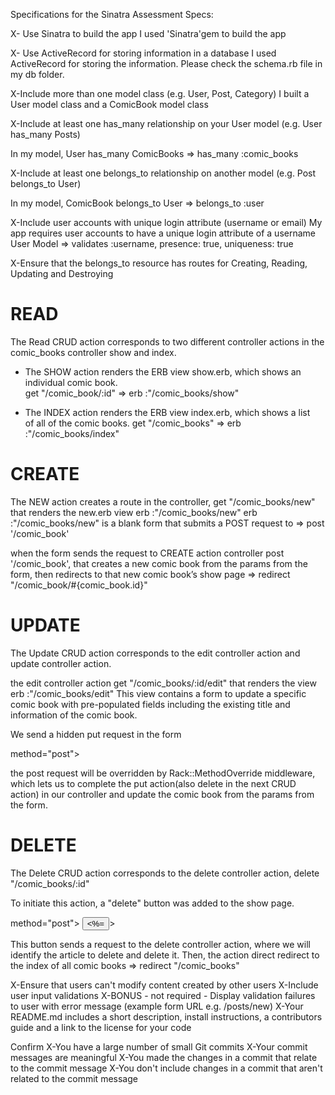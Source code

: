 Specifications for the Sinatra Assessment
Specs:

 X- Use Sinatra to build the app 
 I used 'Sinatra'gem to build the app

 X- Use ActiveRecord for storing information in a database
 I used ActiveRecord for storing the information. Please check the schema.rb file in my db folder.

 X-Include more than one model class (e.g. User, Post, Category)
 I built a User model class and a ComicBook model class
 
 X-Include at least one has_many relationship on your User model (e.g. User has_many Posts)

 In my model, User has_many ComicBooks =>  has_many :comic_books

 X-Include at least one belongs_to relationship on another model (e.g. Post belongs_to User)

 In my model, ComicBook belongs_to User => belongs_to :user 
 
 X-Include user accounts with unique login attribute (username or email)
 My app requires user accounts to have a unique login attribute of a username
 User Model => validates :username, presence: true, uniqueness: true

 X-Ensure that the belongs_to resource has routes for Creating, Reading, Updating and Destroying

# READ 
The Read CRUD action corresponds to two different controller actions in the comic_books controller
show and index.

- The SHOW action  renders the ERB view show.erb, which shows an individual comic book.  
   get "/comic_book/:id"    => erb :"/comic_books/show"

- The INDEX action  renders the ERB view index.erb, which shows a list of all of the comic books.
   get "/comic_books"       => erb :"/comic_books/index"
# CREATE 
The NEW action creates a route in the controller,  get "/comic_books/new" 
that renders the new.erb view  erb :"/comic_books/new"
erb :"/comic_books/new" is a blank form that submits a POST request to => post  '/comic_book' 

when the form sends the request to  CREATE action controller post '/comic_book', that creates a new comic book from the params from the form, then redirects to that new comic book’s show page => redirect "/comic_book/#{comic_book.id}"

# UPDATE
The Update CRUD action corresponds to the edit controller action and update controller action.

the edit controller action  get "/comic_books/:id/edit"  that renders the view  erb :"/comic_books/edit"
This view contains a form to update a specific comic book  with pre-populated fields including the existing title and information of the comic book. 

We send a hidden put request in the form 
<form action=<%= "/comic_books/#{@comic_book.id}" %> method="post">
<input type="hidden" name="_method" value="put">

the post request will be overridden by Rack::MethodOverride middleware, which lets us to complete the put action(also delete in the next CRUD action) in our controller and update the comic book from the params from the form.

# DELETE
The Delete CRUD action corresponds to the delete controller action, delete "/comic_books/:id"

To initiate this action,  a "delete" button was added to the show page.
<form action=<%= "/comic_books/#{@comic_book.id}" %> method="post">
    <input type="hidden" name="_method" value="delete">
    <input type="submit" value=<%= "Delete #{@comic_book.title}" %>>
</form>

This button sends a request to the delete controller action, where we will identify the article to delete and delete it. Then, the action direct redirect to the index of all comic books   => redirect "/comic_books"

 X-Ensure that users can't modify content created by other users
 X-Include user input validations
 X-BONUS - not required - Display validation failures to user with error message (example form URL e.g. /posts/new)
 X-Your README.md includes a short description, install instructions, a contributors guide and a link to the license for your code

Confirm
 X-You have a large number of small Git commits
 X-Your commit messages are meaningful
 X-You made the changes in a commit that relate to the commit message
 X-You don't include changes in a commit that aren't related to the commit message